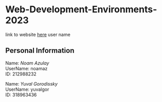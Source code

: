 # Web-Development-Environments-2023

link to website [here](https://web-development-environments-2023.github.io/assignment2-318963436_212988232/)
user name 

## Personal Information

Name: *Noam Azulay*       
UserName: noamaz        
ID: 212988232          

Name: *Yuval Gorodissky*       
UserName: yuvalgor        
ID: 318963436         
